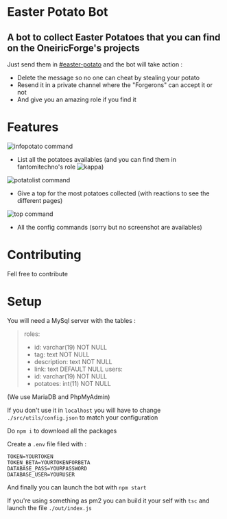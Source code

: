 # Easter Potato Bot
## A bot to collect Easter Potatoes that you can find on the OneiricForge's projects

Just send them in [#easter-potato](https://discord.com/channels/701176979583401994/754451096033820712) and the bot will take action : 
- Delete the message so no one can cheat by stealing your potato
- Resend it in a private channel where the "Forgerons" can accept it or not
- And give you an amazing role if you find it

# Features

![infopotato command](https://i.imgur.com/0iRfczl.png)
- List all the potatoes availables (and you can find them in fantomitechno's role ![kappa](https://cdn.discordapp.com/emojis/820717744906829855.png?size=20))

![potatolist command](https://i.imgur.com/yCb8mU9.png)
- Give a top for the most potatoes collected (with reactions to see the different pages)

![top command](https://i.imgur.com/60otsjk.png)
- All the config commands (sorry but no screenshot are availables)

# Contributing
Fell free to contribute

# Setup
You will need a MySql server with the tables :
> roles: 
> - id: varchar(19) NOT NULL
> - tag: text NOT NULL
> - description: text NOT NULL
> - link: text DEFAULT NULL
> users: 
> - id: varchar(19) NOT NULL
> - potatoes: int(11) NOT NULL

(We use MariaDB and PhpMyAdmin)

If you don't use it in `localhost` you will have to change `./src/utils/config.json` to match your configuration

Do `npm i` to download all the packages


Create a `.env` file filed with :
```
TOKEN=YOURTOKEN
TOKEN_BETA=YOURTOKENFORBETA
DATABASE_PASS=YOURPASSWORD
DATABASE_USER=YOURUSER
```

And finally you can launch the bot with `npm start`

If you're using something as pm2 you can build it your self with `tsc` and launch the file `./out/index.js`
